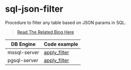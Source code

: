 # sql-json-filter

Procedure to filter any table based on JSON params in SQL.

>[Read The Related Blog Here](https://medium.com/@safalrajpandey/filtering-a-table-based-on-json-params-in-sql-bba76ce56a3f)

| DB Engine    | Code example                                    |
| ------------ | ----------------------------------------------- |
| mssql-server | [apply_filter](./mssql-server/apply_filter.sql) |
| pgsql-server | [apply_filter](./pgsql-server/apply_filter.sql) |
